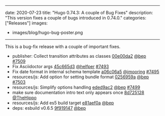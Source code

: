 
---
date: 2020-07-23
title: "Hugo 0.74.3: A couple of Bug Fixes"
description: "This version fixes a couple of bugs introduced in 0.74.0."
categories: ["Releases"]
images:
- images/blog/hugo-bug-poster.png

---

	

This is a bug-fix release with a couple of important fixes.

* publisher: Collect transition attributes as classes [00e00da2](https://github.com/gohugoio/hugo/commit/00e00da233ab4d643de90bafca00f60ee0bbe785) [@bep](https://github.com/bep) [#7509](https://github.com/gohugoio/hugo/issues/7509)
* Fix Asciidoctor args [45c665d3](https://github.com/gohugoio/hugo/commit/45c665d396ed368261f4a63ceee753c7f6dc5bf9) [@helfper](https://github.com/helfper) [#7493](https://github.com/gohugoio/hugo/issues/7493)
* Fix date format in internal schema template [a06c06a5](https://github.com/gohugoio/hugo/commit/a06c06a5c202de85ff47792b7468bfaeec2fea12) [@jmooring](https://github.com/jmooring) [#7495](https://github.com/gohugoio/hugo/issues/7495)
* resources/js: Add option for setting bundle format [0256959a](https://github.com/gohugoio/hugo/commit/0256959a358bb26b983c9d9496862b0fdf387621) [@bep](https://github.com/bep) [#7503](https://github.com/gohugoio/hugo/issues/7503)
* resources/js: Simplify options handling [eded9ac2](https://github.com/gohugoio/hugo/commit/eded9ac2a05b9a7244c25c70ca8f761b69b33385) [@bep](https://github.com/bep) [#7499](https://github.com/gohugoio/hugo/issues/7499)
* make sure documentation intro text only appears once [8d725128](https://github.com/gohugoio/hugo/commit/8d72512825b4cee12dc1952004f48fd076a3517b) [@TheHippo](https://github.com/TheHippo) 
* resources/js: Add es5 build target [e81aef0a](https://github.com/gohugoio/hugo/commit/e81aef0a954623e4a19062d1534bd8c2af97102a) [@bep](https://github.com/bep) 
* deps: esbuild v0.6.5 [9f919147](https://github.com/gohugoio/hugo/commit/9f9191471ec501f1f957020726f939c9ef48e193) [@bep](https://github.com/bep) 



